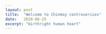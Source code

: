 ```yaml
---
layout: post
title:  "Welcome to Chinmoy controversies"
date:   2020-06-25
excerpt: "birthright human heart"
---
```

